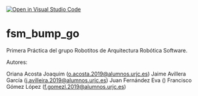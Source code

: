 [![Open in Visual Studio Code](https://classroom.github.com/assets/open-in-vscode-f059dc9a6f8d3a56e377f745f24479a46679e63a5d9fe6f495e02850cd0d8118.svg)](https://classroom.github.com/online_ide?assignment_repo_id=6870054&assignment_repo_type=AssignmentRepo)
# fsm_bump_go

Primera Práctica del grupo Robotitos de Arquitectura Robótica Software.

Autores:

Oriana Acosta Joaquim (o.acosta.2019@alumnos.urjc.es)
Jaime Avillera García (j.avilleira.2019@alumnos.urjc.es)
Juan Fernández Eva ()
Francisco Gómez López (f.gomezl.2019@alumnos.urjc.es)